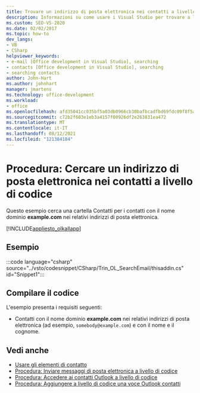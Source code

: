 ```yaml
---
title: Trovare un indirizzo di posta elettronica nei contatti a livello di codice
description: Informazioni su come usare i Visual Studio per trovare a livello di codice un indirizzo di posta elettronica nei contatti Outlook Microsoft.
ms.custom: SEO-VS-2020
ms.date: 02/02/2017
ms.topic: how-to
dev_langs:
- VB
- CSharp
helpviewer_keywords:
- e-mail [Office development in Visual Studio], searching
- contacts [Office development in Visual Studio], searching
- searching contacts
author: John-Hart
ms.author: johnhart
manager: jmartens
ms.technology: office-development
ms.workload:
- office
ms.openlocfilehash: afd35041cc035bf5a03db0966cb30bafbcadfbd69fdc09f8f5a4c9219cdf8b89
ms.sourcegitcommit: c72b2f603e1eb3a4157f00926df2e263831ea472
ms.translationtype: MT
ms.contentlocale: it-IT
ms.lasthandoff: 08/12/2021
ms.locfileid: "121384184"
---
```

# <a name="how-to-programmatically-search-for-an-email-address-in-contacts"></a>Procedura: Cercare un indirizzo di posta elettronica nei contatti a livello di codice
  Questo esempio cerca una cartella Contatti per i contatti con il nome dominio **example.com** nei relativi indirizzi di posta elettronica.

 [!INCLUDE[appliesto_olkallapp](../vsto/includes/appliesto-olkallapp-md.md)]

## <a name="example"></a>Esempio
 :::code language="csharp" source="../vsto/codesnippet/CSharp/Trin_OL_SearchEmail/thisaddin.cs" id="Snippet1":::

## <a name="compile-the-code"></a>Compilare il codice
 L'esempio presenta i requisiti seguenti:

- Contatti con il nome dominio **example.com** nei relativi indirizzi di posta elettronica (ad esempio, `somebody@example.com`) e con il nome e il cognome.

## <a name="see-also"></a>Vedi anche
- [Usare gli elementi di contatto](../vsto/working-with-contact-items.md)
- [Procedura: Inviare messaggi di posta elettronica a livello di codice](../vsto/how-to-programmatically-send-e-mail-programmatically.md)
- [Procedura: Accedere ai contatti Outlook a livello di codice](../vsto/how-to-programmatically-access-outlook-contacts.md)
- [Procedura: Aggiungere a livello di codice una voce Outlook contatti](../vsto/how-to-programmatically-add-an-entry-to-outlook-contacts.md)
